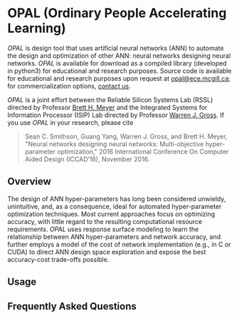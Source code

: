 # OPAL (Ordinary People Accelerating Learning)

*OPAL* is design tool that uses artificial neural networks (ANN) to automate the design and optimization of other ANN: neural networks designing neural networks.  *OPAL* is available for download as a compiled library (developed in python3) for educational and research purposes.  Source code is available for educational and research purposes upon request at [opal@ece.mcgill.ca](mailto:opal@ece.mcgill.ca); for commercialization options, [contact us](mailto:opal@ece.mcgil.ca).

*OPAL* is a joint effort between the Reliable Silicon Systems Lab (RSSL) directed by Professor [Brett H. Meyer](http://rssl.ece.mcgill.ca) and the Integrated Systems for Information Processor (ISIP) Lab directed by Professor [Warren J. Gross](http://www.isip.ece.mcgill.ca).  If you use *OPAL* in your research, please cite
> Sean C. Smithson, Guang Yang, Warren J. Gross, and Brett H. Meyer, "Neural networks designing neural networks: Multi-objective hyper-parameter optimization," 2016 International Conference On Computer Aided Design (ICCAD’16), November 2016.

## Overview

The design of ANN hyper-parameters has long been considered unwieldy, unintuitive, and, as a consequence, ideal for automated hyper-parameter optimization techniques.  Most current approaches focus on optimizing accuracy, with little regard to the resulting computational resource requirements.  *OPAL* uses response surface modeling to learn the relationship between ANN hyper-parameters and network accuracy, and further employs a model of the cost of network implementation (e.g., in C or CUDA) to direct ANN design space exploration and expose the best accuracy-cost trade-offs possible.

## Usage



## Frequently Asked Questions

